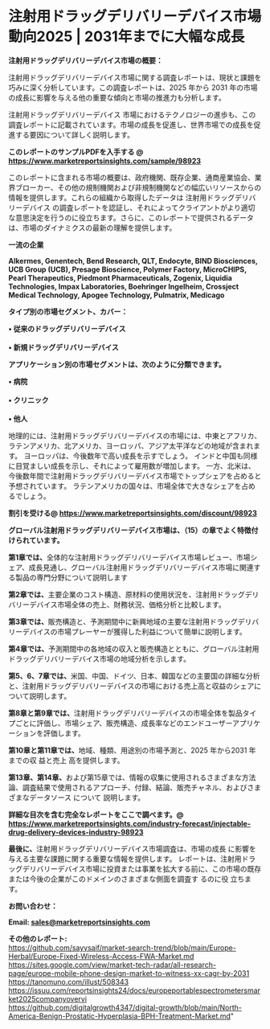# 注射用ドラッグデリバリーデバイス市場動向2025 | 2031年までに大幅な成長

<strong><b>注射用ドラッグデリバリーデバイス市場の概要：</b></strong>

注射用ドラッグデリバリーデバイス市場に関する調査レポートは、現状と課題を巧みに深く分析しています。この調査レポートは、2025 年から 2031 年の市場の成長に影響を与える他の重要な傾向と市場の推進力も分析します。

注射用ドラッグデリバリーデバイス 市場におけるテクノロジーの進歩も、この調査レポートに記載されています。市場の成長を促進し、世界市場での成長を促進する要因について詳しく説明します。

<strong>このレポートのサンプルPDFを入手する @ <a href=https://www.marketreportsinsights.com/sample/98923>https://www.marketreportsinsights.com/sample/98923</a></strong>

このレポートに含まれる市場の概要は、政府機関、既存企業、通商産業協会、業界ブローカー、その他の規制機関および非規制機関などの幅広いリソースからの情報を提供します。これらの組織から取得したデータは 注射用ドラッグデリバリーデバイス の調査レポートを認証し、それによってクライアントがより適切な意思決定を行うのに役立ちます。さらに、このレポートで提供されるデータは、市場のダイナミクスの最新の理解を提供します。

<strong>一流の企業</strong>

<strong><b>Alkermes, Genentech, Bend Research, QLT, Endocyte, BIND Biosciences, UCB Group (UCB), Presage Bioscience, Polymer Factory, MicroCHIPS, Pearl Therapeutics, Piedmont Pharmaceuticals, Zogenix, Liquidia Technologies, Impax Laboratories, Boehringer Ingelheim, Crossject Medical Technology, Apogee Technology, Pulmatrix, Medicago</b></strong>

<strong><b>タイプ別の市場セグメント、カバー：</b></strong>

<strong>• 従来のドラッグデリバリーデバイス<br><br>• 新規ドラッグデリバリーデバイス</strong>

<strong><b>アプリケーション別の市場セグメントは、次のように分類できます。</b></strong>

<strong>• 病院<br><br>• クリニック<br><br>• 他人</strong>

 地理的には、注射用ドラッグデリバリーデバイスの市場には、中東とアフリカ、ラテンアメリカ、北アメリカ、ヨーロッパ、アジア太平洋などの地域が含まれます。 ヨーロッパは、今後数年で高い成長を示すでしょう。 インドと中国も同様に目覚ましい成長を示し、それによって雇用数が増加します。 一方、北米は、今後数年間で注射用ドラッグデリバリーデバイス市場でトップシェアを占めると予想されています。 ラテンアメリカの国々は、市場全体で大きなシェアを占めるでしょう。

<strong>割引を受ける@ <a href=https://www.marketreportsinsights.com/discount/98923>https://www.marketreportsinsights.com/discount/98923</a></strong>

<strong><b>グローバル注射用ドラッグデリバリーデバイス市場は、（15）の章でよく特徴付けられています。</b></strong>

<strong><b>第</b></strong><strong><b>1章では、</b></strong>全体的な注射用ドラッグデリバリーデバイス市場レビュー、市場シェア、成長見通し、グローバル注射用ドラッグデリバリーデバイス市場に関連する製品の専門分野について説明します

<strong><b>第2章では、</b></strong>主要企業のコスト構造、原材料の使用状況を、注射用ドラッグデリバリーデバイス市場全体の売上、財務状況、価格分析と比較します。

<strong><b>第3章では、</b></strong>販売構造と、予測期間中に新興地域の主要な注射用ドラッグデリバリーデバイスの市場プレーヤーが獲得した利益について簡単に説明します。

<strong><b>第4章では、</b></strong>予測期間中の各地域の収入と販売構造とともに、グローバル注射用ドラッグデリバリーデバイス市場の地域分析を示します。

<strong><b>第5、6、7章では、</b></strong>米国、中国、ドイツ、日本、韓国などの主要国の詳細な分析と、注射用ドラッグデリバリーデバイスの市場における売上高と収益のシェアについて説明します。

<strong><b>第8章と第9章では、</b></strong>注射用ドラッグデリバリーデバイスの市場全体を製品タイプごとに評価し、市場シェア、販売構造、成長率などのエンドユーザーアプリケーションを評価します。

<strong><b>第10章と第11章では、</b></strong>地域、種類、用途別の市場予測と、2025 年から2031 年までの収 益と売上 高を提供します。

<strong><b>第13章、第14章、</b></strong>および第15章では、情報の収集に使用されるさまざまな方法論、調査結果で使用されるアプローチ、付録、結論、販売チャネル、およびさまざまなデータソース について 説明します。

<strong>詳細な目次を含む完全なレポートをここで調べます。@ <a href=https://www.marketreportsinsights.com/industry-forecast/injectable-drug-delivery-devices-industry-98923>https://www.marketreportsinsights.com/industry-forecast/injectable-drug-delivery-devices-industry-98923</a></strong>

<strong><b>最後に、</b></strong>注射用ドラッグデリバリーデバイス市場調査は、市場の成長 に影響を</a>与える主要な課題に関する重要な情報を提供します。 レポートは、注射用ドラッグデリバリーデバイス市場に投資または事業を拡大する前に、この市場の既存または今後の企業がこのドメインのさまざまな側面を調査す るのに役 立ちます。

<strong><b>お問い合わせ：</b></strong>

<strong>Email: </strong><a href=mailto:sales@marketreportsinsights.com><strong>sales@marketreportsinsights.com</strong></a>

<strong>その他のレポート:</strong>
<br>
<a href=https://github.com/sayysaif/market-search-trend/blob/main/Europe-Herbal/Europe-Fixed-Wireless-Access-FWA-Market.md>https://github.com/sayysaif/market-search-trend/blob/main/Europe-Herbal/Europe-Fixed-Wireless-Access-FWA-Market.md</a>
<br>
<a href=https://sites.google.com/view/market-tech-radar/all-research-page/europe-mobile-phone-design-market-to-witness-xx-cagr-by-2031>https://sites.google.com/view/market-tech-radar/all-research-page/europe-mobile-phone-design-market-to-witness-xx-cagr-by-2031</a>
<br>
<a href=https://tanomuno.com/illust/508343>https://tanomuno.com/illust/508343</a>
<br>
<a href=https://issuu.com/reportsinsights24/docs/europeportablespectrometersmarket2025companyovervi>https://issuu.com/reportsinsights24/docs/europeportablespectrometersmarket2025companyovervi</a>
<br>
<a href=https://github.com/digitalgrowth4347/digital-growth/blob/main/North-America-Benign-Prostatic-Hyperplasia-BPH-Treatment-Market.md>https://github.com/digitalgrowth4347/digital-growth/blob/main/North-America-Benign-Prostatic-Hyperplasia-BPH-Treatment-Market.md</a>"
